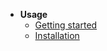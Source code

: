 - **Usage**
  - [Getting started](usage/getting-started.md)
  - [Installation](usage/installation.md)
